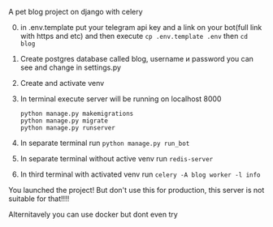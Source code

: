 A pet blog project on django with celery


0. in .env.template put your telegram api key and a link on your bot(full link with https and etc) and then execute `cp .env.template .env` then `cd blog`
1. Create postgres database called blog, username и password you can see and change in settings.py
2. Create and activate venv
3. In terminal execute server will be running on localhost 8000
   ```
   python manage.py makemigrations
   python manage.py migrate
   python manage.py runserver
   ```
4. In separate terminal run `python manage.py run_bot`

5. In separate terminal without active venv run `redis-server`
6. In third terminal with activated venv run `celery -A blog worker -l info`

You launched the project! But don't use this for production, this server is not suitable for that!!!!

Alternitavely you can use docker but dont even try
